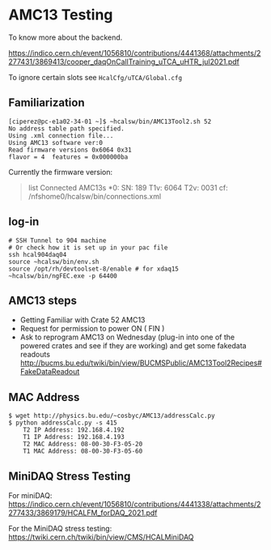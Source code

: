 # AMC13 Testing

To know more about the backend.

https://indico.cern.ch/event/1056810/contributions/4441368/attachments/2277431/3869413/cooper_daqOnCallTraining_uTCA_uHTR_jul2021.pdf

To ignore certain slots see `HcalCfg/uTCA/Global.cfg`

## Familiarization
```
[ciperez@pc-e1a02-34-01 ~]$ ~hcalsw/bin/AMC13Tool2.sh 52
No address table path specified.
Using .xml connection file...
Using AMC13 software ver:0
Read firmware versions 0x6064 0x31
flavor = 4  features = 0x000000ba
```

Currently the firmware version:

>list
Connected AMC13s
*0: SN: 189 T1v: 6064 T2v: 0031 cf: /nfshome0/hcalsw/bin/connections.xml


## log-in
```
# SSH Tunnel to 904 machine 
# Or check how it is set up in your pac file
ssh hcal904daq04
source ~hcalsw/bin/env.sh
source /opt/rh/devtoolset-8/enable # for xdaq15
~hcalsw/bin/ngFEC.exe -p 64400

```

## AMC13 steps

* Getting Familiar with Crate 52 AMC13
* Request for permission to power ON ( FIN )
* Ask to reprogram AMC13 on Wednesday (plug-in into one of the powered crates and see if they are working) and get some fakedata readouts http://bucms.bu.edu/twiki/bin/view/BUCMSPublic/AMC13Tool2Recipes#FakeDataReadout

## MAC Address

```
$ wget http://physics.bu.edu/~cosbyc/AMC13/addressCalc.py
$ python addressCalc.py -s 415
    T2 IP Address: 192.168.4.192
    T1 IP Address: 192.168.4.193
    T2 MAC Address: 08-00-30-F3-05-20
    T1 MAC Address: 08-00-30-F3-05-60
```

## MiniDAQ Stress Testing

For miniDAQ: https://indico.cern.ch/event/1056810/contributions/4441338/attachments/2277433/3869179/HCALFM_forDAQ_2021.pdf

For the MiniDAQ stress testing: https://twiki.cern.ch/twiki/bin/view/CMS/HCALMiniDAQ
